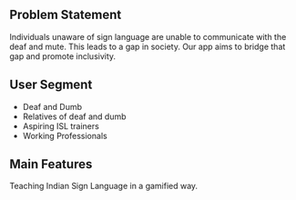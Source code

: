 ## Problem Statement
Individuals unaware of sign language are unable to communicate with the deaf and mute. This leads to a gap in society. Our app aims to bridge that gap and promote inclusivity.

## User Segment
 - Deaf and Dumb
 - Relatives of deaf and dumb
 - Aspiring ISL trainers
 - Working Professionals

## Main Features
Teaching Indian Sign Language in a gamified way.

